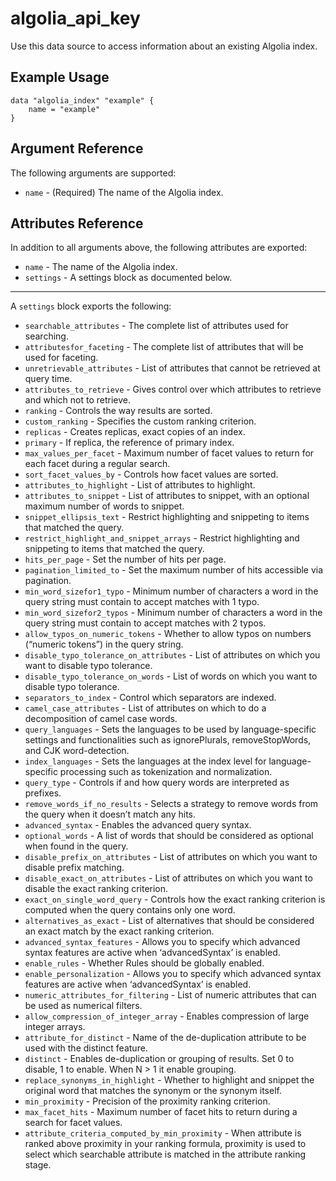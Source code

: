 # algolia_api_key

Use this data source to access information about an existing Algolia index.

## Example Usage

```hcl
data "algolia_index" "example" {
    name = "example"
}
```

## Argument Reference

The following arguments are supported:
* `name` - (Required) The name of the Algolia index.

## Attributes Reference

In addition to all arguments above, the following attributes are exported:
* `name` - The name of the Algolia index.
* `settings` - A settings block as documented below.

---

A `settings` block exports the following:
* `searchable_attributes` - The complete list of attributes used for searching.
* `attributesfor_faceting` - The complete list of attributes that will be used for faceting.
* `unretrievable_attributes` - List of attributes that cannot be retrieved at query time.
* `attributes_to_retrieve` - Gives control over which attributes to retrieve and which not to retrieve.
* `ranking` - Controls the way results are sorted.
* `custom_ranking` - Specifies the custom ranking criterion.
* `replicas` - Creates replicas, exact copies of an index.
* `primary` - If replica, the reference of primary index.
* `max_values_per_facet` - Maximum number of facet values to return for each facet during a regular search.
* `sort_facet_values_by` - Controls how facet values are sorted.
* `attributes_to_highlight` - List of attributes to highlight.
* `attributes_to_snippet` - List of attributes to snippet, with an optional maximum number of words to snippet.
* `snippet_ellipsis_text` - Restrict highlighting and snippeting to items that matched the query.
* `restrict_highlight_and_snippet_arrays` - Restrict highlighting and snippeting to items that matched the query.
* `hits_per_page` - Set the number of hits per page.
* `pagination_limited_to` - Set the maximum number of hits accessible via pagination.
* `min_word_sizefor1_typo` - Minimum number of characters a word in the query string must contain to accept matches with 1 typo.
* `min_word_sizefor2_typos` - Minimum number of characters a word in the query string must contain to accept matches with 2 typos.
* `allow_typos_on_numeric_tokens` - Whether to allow typos on numbers (“numeric tokens”) in the query string.
* `disable_typo_tolerance_on_attributes` - List of attributes on which you want to disable typo tolerance.
* `disable_typo_tolerance_on_words` - List of words on which you want to disable typo tolerance.
* `separators_to_index` - Control which separators are indexed.
* `camel_case_attributes` - List of attributes on which to do a decomposition of camel case words.
* `query_languages` - Sets the languages to be used by language-specific settings and functionalities such as ignorePlurals, removeStopWords, and CJK word-detection.
* `index_languages` - Sets the languages at the index level for language-specific processing such as tokenization and normalization.
* `query_type` - Controls if and how query words are interpreted as prefixes.
* `remove_words_if_no_results` - Selects a strategy to remove words from the query when it doesn’t match any hits.
* `advanced_syntax` - Enables the advanced query syntax.
* `optional_words` - A list of words that should be considered as optional when found in the query.
* `disable_prefix_on_attributes` - List of attributes on which you want to disable prefix matching.
* `disable_exact_on_attributes` - List of attributes on which you want to disable the exact ranking criterion.
* `exact_on_single_word_query` - Controls how the exact ranking criterion is computed when the query contains only one word.
* `alternatives_as_exact` - List of alternatives that should be considered an exact match by the exact ranking criterion.
* `advanced_syntax_features` - Allows you to specify which advanced syntax features are active when ‘advancedSyntax’ is enabled.
* `enable_rules` - Whether Rules should be globally enabled.
* `enable_personalization` - Allows you to specify which advanced syntax features are active when ‘advancedSyntax’ is enabled.
* `numeric_attributes_for_filtering` - List of numeric attributes that can be used as numerical filters.
* `allow_compression_of_integer_array` - Enables compression of large integer arrays.
* `attribute_for_distinct` - Name of the de-duplication attribute to be used with the distinct feature.
* `distinct` - Enables de-duplication or grouping of results. Set 0 to disable, 1 to enable. When N > 1 it enable grouping.
* `replace_synonyms_in_highlight` - Whether to highlight and snippet the original word that matches the synonym or the synonym itself.
* `min_proximity` - Precision of the proximity ranking criterion.
* `max_facet_hits` - Maximum number of facet hits to return during a search for facet values.
* `attribute_criteria_computed_by_min_proximity` - When attribute is ranked above proximity in your ranking formula, proximity is used to select which searchable attribute is matched in the attribute ranking stage.
